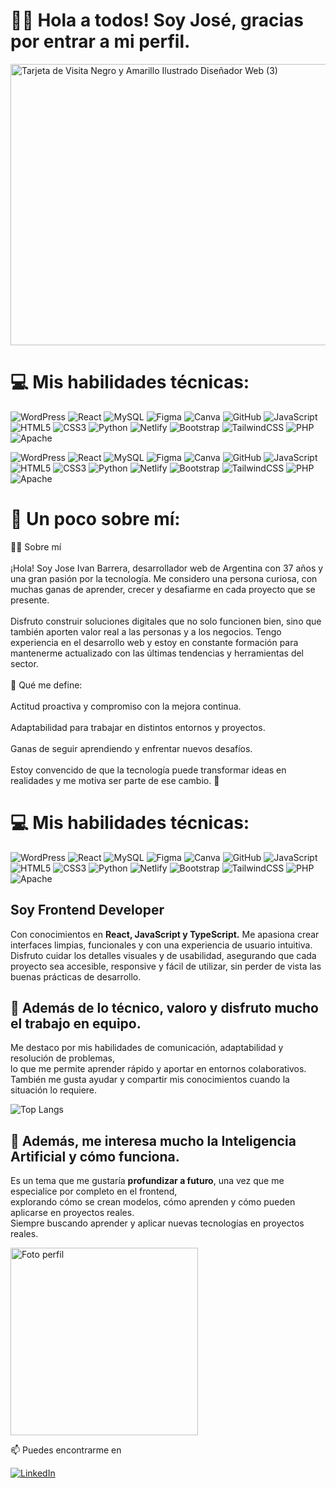 
# 👋🏼 Hola a todos! Soy José, gracias por entrar a mi perfil.


<img width="900" height="450" alt="Tarjeta de Visita Negro y Amarillo Ilustrado Diseñador Web (3)" src="https://github.com/user-attachments/assets/02a30671-4e8e-4e42-b2d1-e66769cfbb6a" />


#  💻 Mis habilidades técnicas:
![WordPress](https://img.shields.io/badge/WordPress-%23117AC9.svg?style=for-the-badge&logo=WordPress&logoColor=white) ![React](https://img.shields.io/badge/react-%2320232a.svg?style=for-the-badge&logo=react&logoColor=%2361DAFB) ![MySQL](https://img.shields.io/badge/mysql-4479A1.svg?style=for-the-badge&logo=mysql&logoColor=white) ![Figma](https://img.shields.io/badge/figma-%23F24E1E.svg?style=for-the-badge&logo=figma&logoColor=white) ![Canva](https://img.shields.io/badge/Canva-%2300C4CC.svg?style=for-the-badge&logo=Canva&logoColor=white) ![GitHub](https://img.shields.io/badge/github-%23121011.svg?style=for-the-badge&logo=github&logoColor=white) ![JavaScript](https://img.shields.io/badge/javascript-%23323330.svg?style=for-the-badge&logo=javascript&logoColor=%23F7DF1E) ![HTML5](https://img.shields.io/badge/html5-%23E34F26.svg?style=for-the-badge&logo=html5&logoColor=white) ![CSS3](https://img.shields.io/badge/css3-%231572B6.svg?style=for-the-badge&logo=css3&logoColor=white) ![Python](https://img.shields.io/badge/python-3670A0?style=for-the-badge&logo=python&logoColor=ffdd54) ![Netlify](https://img.shields.io/badge/netlify-%23000000.svg?style=for-the-badge&logo=netlify&logoColor=#00C7B7) ![Bootstrap](https://img.shields.io/badge/bootstrap-%238511FA.svg?style=for-the-badge&logo=bootstrap&logoColor=white) ![TailwindCSS](https://img.shields.io/badge/tailwindcss-%2338B2AC.svg?style=for-the-badge&logo=tailwind-css&logoColor=white) ![PHP](https://img.shields.io/badge/php-%23777BB4.svg?style=for-the-badge&logo=php&logoColor=white) ![Apache](https://img.shields.io/badge/apache-%23D42029.svg?style=for-the-badge&logo=apache&logoColor=white)



![WordPress](https://img.shields.io/badge/WordPress-%23117AC9.svg?style=for-the-badge&logo=WordPress&logoColor=white) ![React](https://img.shields.io/badge/react-%2320232a.svg?style=for-the-badge&logo=react&logoColor=%2361DAFB) ![MySQL](https://img.shields.io/badge/mysql-4479A1.svg?style=for-the-badge&logo=mysql&logoColor=white) ![Figma](https://img.shields.io/badge/figma-%23F24E1E.svg?style=for-the-badge&logo=figma&logoColor=white) ![Canva](https://img.shields.io/badge/Canva-%2300C4CC.svg?style=for-the-badge&logo=Canva&logoColor=white) ![GitHub](https://img.shields.io/badge/github-%23121011.svg?style=for-the-badge&logo=github&logoColor=white) ![JavaScript](https://img.shields.io/badge/javascript-%23323330.svg?style=for-the-badge&logo=javascript&logoColor=%23F7DF1E) ![HTML5](https://img.shields.io/badge/html5-%23E34F26.svg?style=for-the-badge&logo=html5&logoColor=white) ![CSS3](https://img.shields.io/badge/css3-%231572B6.svg?style=for-the-badge&logo=css3&logoColor=white) ![Python](https://img.shields.io/badge/python-3670A0?style=for-the-badge&logo=python&logoColor=ffdd54) ![Netlify](https://img.shields.io/badge/netlify-%23000000.svg?style=for-the-badge&logo=netlify&logoColor=#00C7B7) ![Bootstrap](https://img.shields.io/badge/bootstrap-%238511FA.svg?style=for-the-badge&logo=bootstrap&logoColor=white) ![TailwindCSS](https://img.shields.io/badge/tailwindcss-%2338B2AC.svg?style=for-the-badge&logo=tailwind-css&logoColor=white) ![PHP](https://img.shields.io/badge/php-%23777BB4.svg?style=for-the-badge&logo=php&logoColor=white) ![Apache](https://img.shields.io/badge/apache-%23D42029.svg?style=for-the-badge&logo=apache&logoColor=white)



# 💫 Un poco sobre mí: 
👨‍💻 Sobre mí<br><br>¡Hola! Soy Jose Ivan Barrera, desarrollador web de Argentina con 37 años y una gran pasión por la tecnología. Me considero una persona curiosa, con muchas ganas de aprender, crecer y desafiarme en cada proyecto que se presente.<br><br>Disfruto construir soluciones digitales que no solo funcionen bien, sino que también aporten valor real a las personas y a los negocios. Tengo experiencia en el desarrollo web y estoy en constante formación para mantenerme actualizado con las últimas tendencias y herramientas del sector.<br><br>🔹 Qué me define:<br><br>Actitud proactiva y compromiso con la mejora continua.<br><br>Adaptabilidad para trabajar en distintos entornos y proyectos.<br><br>Ganas de seguir aprendiendo y enfrentar nuevos desafíos.<br><br>Estoy convencido de que la tecnología puede transformar ideas en realidades y me motiva ser parte de ese cambio. 🚀

#  💻 Mis habilidades técnicas:
![WordPress](https://img.shields.io/badge/WordPress-%23117AC9.svg?style=for-the-badge&logo=WordPress&logoColor=white) ![React](https://img.shields.io/badge/react-%2320232a.svg?style=for-the-badge&logo=react&logoColor=%2361DAFB) ![MySQL](https://img.shields.io/badge/mysql-4479A1.svg?style=for-the-badge&logo=mysql&logoColor=white) ![Figma](https://img.shields.io/badge/figma-%23F24E1E.svg?style=for-the-badge&logo=figma&logoColor=white) ![Canva](https://img.shields.io/badge/Canva-%2300C4CC.svg?style=for-the-badge&logo=Canva&logoColor=white) ![GitHub](https://img.shields.io/badge/github-%23121011.svg?style=for-the-badge&logo=github&logoColor=white) ![JavaScript](https://img.shields.io/badge/javascript-%23323330.svg?style=for-the-badge&logo=javascript&logoColor=%23F7DF1E) ![HTML5](https://img.shields.io/badge/html5-%23E34F26.svg?style=for-the-badge&logo=html5&logoColor=white) ![CSS3](https://img.shields.io/badge/css3-%231572B6.svg?style=for-the-badge&logo=css3&logoColor=white) ![Python](https://img.shields.io/badge/python-3670A0?style=for-the-badge&logo=python&logoColor=ffdd54) ![Netlify](https://img.shields.io/badge/netlify-%23000000.svg?style=for-the-badge&logo=netlify&logoColor=#00C7B7) ![Bootstrap](https://img.shields.io/badge/bootstrap-%238511FA.svg?style=for-the-badge&logo=bootstrap&logoColor=white) ![TailwindCSS](https://img.shields.io/badge/tailwindcss-%2338B2AC.svg?style=for-the-badge&logo=tailwind-css&logoColor=white) ![PHP](https://img.shields.io/badge/php-%23777BB4.svg?style=for-the-badge&logo=php&logoColor=white) ![Apache](https://img.shields.io/badge/apache-%23D42029.svg?style=for-the-badge&logo=apache&logoColor=white)


## Soy **Frontend Developer** 
Con conocimientos en **React, JavaScript y TypeScript.**
Me apasiona crear interfaces limpias, funcionales y con una experiencia de usuario intuitiva.  
Disfruto cuidar los detalles visuales y de usabilidad, asegurando que cada proyecto sea accesible, responsive y fácil de utilizar, sin perder de vista las buenas prácticas de desarrollo.
  
## 🌟 Además de lo técnico, valoro y disfruto mucho el trabajo en equipo.  
Me destaco por mis habilidades de comunicación, adaptabilidad y resolución de problemas,  
lo que me permite aprender rápido y aportar en entornos colaborativos.  
También me gusta ayudar y compartir mis conocimientos cuando la situación lo requiere.

![Top Langs](https://github-readme-stats.vercel.app/api/top-langs/?username=Lautaro-Zarate&layout=compact&theme=tokyonight)


## 🤖 Además, me interesa mucho la **Inteligencia Artificial** y cómo funciona.  
Es un tema que me gustaría **profundizar a futuro**, una vez que me especialice por completo en el frontend,  
explorando cómo se crean modelos, cómo aprenden y cómo pueden aplicarse en proyectos reales.  
Siempre buscando aprender y aplicar nuevas tecnologías en proyectos reales.

<img src="image-me.png" alt="Foto perfil" width="300" height="300"/>   

📫 Puedes encontrarme en 

[![LinkedIn](https://img.shields.io/badge/LinkedIn-5BC0EB?style=for-the-badge&logo=linkedin&logoColor=white)](https://www.linkedin.com/in/lautaro-zaraterivas/)


<!-- Proudly created with GPRM ( https://gprm.itsvg.in ) -->
